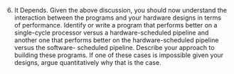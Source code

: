 6. It Depends. Given the above discussion, you should now understand the interaction between
the programs and your hardware designs in terms of performance. Identify or write a program
that performs better on a single-cycle processor versus a hardware-scheduled pipeline and
another one that performs better on the hardware-scheduled pipeline versus the software-
scheduled pipeline. Describe your approach to building these programs. If one of these cases
is impossible given your designs, argue quantitatively why that is the case.
